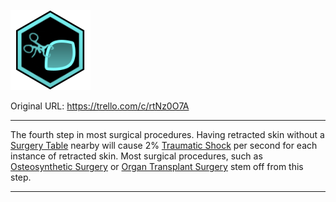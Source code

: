 ![tile058(3).png\|200](./Retracted%20Skin%20-%20Attachments/6718845db30472d958dd7b8d.png)

Original URL: https://trello.com/c/rtNz0O7A

---

The fourth step in most surgical procedures. Having retracted skin without a [Surgery Table](../Items/Surgery%20Table.md)  nearby will cause 2% [Traumatic Shock](Traumatic%20Shock.md) per second for each instance of retracted skin. Most surgical procedures, such as [Osteosynthetic Surgery](../Procedures/Osteosynthetic%20Surgery.md) or [Organ Transplant Surgery](../Procedures/Organ%20Transplant%20Surgery.md) stem off from this step.

---

